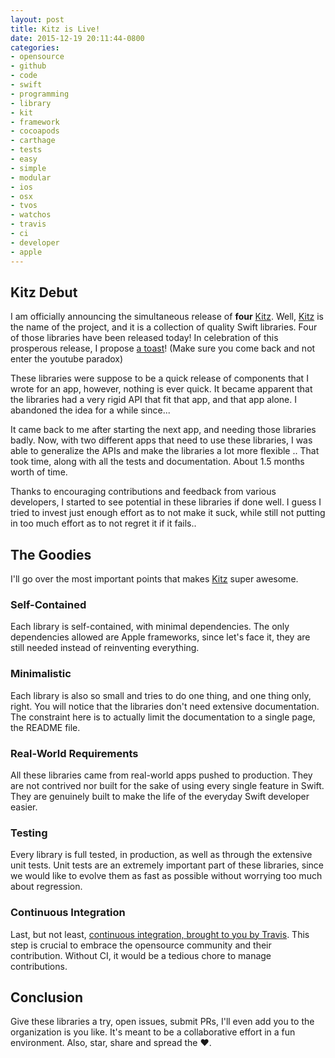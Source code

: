 ```yaml
---
layout: post
title: Kitz is Live!
date: 2015-12-19 20:11:44-0800
categories: 
- opensource
- github
- code
- swift
- programming
- library
- kit
- framework
- cocoapods
- carthage
- tests
- easy
- simple
- modular
- ios
- osx
- tvos
- watchos
- travis
- ci
- developer
- apple
---
```


## Kitz Debut

I am officially announcing the simultaneous release of __four__ [Kitz][kitz-link]. Well, [Kitz][kitz-link] is the name of the project, and it is a collection of quality Swift libraries. Four of those libraries have been released today! In celebration of this prosperous release, I propose [a toast][toast-link]! (Make sure you come back and not enter the youtube paradox)

These libraries were suppose to be a quick release of components that I wrote for an app, however, nothing is ever quick. It became apparent that the libraries had a very rigid API that fit that app, and that app alone. I abandoned the idea for a while since...

It came back to me after starting the next app, and needing those libraries badly. Now, with two different apps that need to use these libraries, I was able to generalize the APIs and make the libraries a lot more flexible .. That took time, along with all the tests and documentation. About 1.5 months worth of time.

Thanks to encouraging contributions and feedback from various developers, I started to see potential in these libraries if done well. I guess I tried to invest just enough effort as to not make it suck, while still not putting in too much effort as to not regret it if it fails..

## The Goodies

I'll go over the most important points that makes [Kitz][kitz-link] super awesome.

### Self-Contained

Each library is self-contained, with minimal dependencies. The only dependencies allowed are Apple frameworks, since let's face it, they are still needed instead of reinventing everything.

### Minimalistic

Each library is also so small and tries to do one thing, and one thing only, right. You will notice that the libraries don't need extensive documentation. The constraint here is to actually limit the documentation to a single page, the README file. 

### Real-World Requirements

All these libraries came from real-world apps pushed to production. They are not contrived nor built for the sake of using every single feature in Swift. They are genuinely built to make the life of the everyday Swift developer easier.

### Testing

Every library is full tested, in production, as well as through the extensive unit tests. Unit tests are an extremely important part of these libraries, since we would like to evolve them as fast as possible without worrying too much about regression.

### Continuous Integration

Last, but not least, [continuous integration, brought to you by Travis][travis-kitz]. This step is crucial to embrace the opensource community and their contribution. Without CI, it would be a tedious chore to manage contributions.

## Conclusion

Give these libraries a try, open issues, submit PRs, I'll even add you to the organization is you like. It's meant to be a collaborative effort in a fun environment. Also, star, share and spread the ❤️.

[kitz-link]: http://kitz.io
[toast-link]: https://www.youtube.com/watch?v=MwDhUt5ewKk
[travis-kitz]: https://travis-ci.org/SwiftKitz
